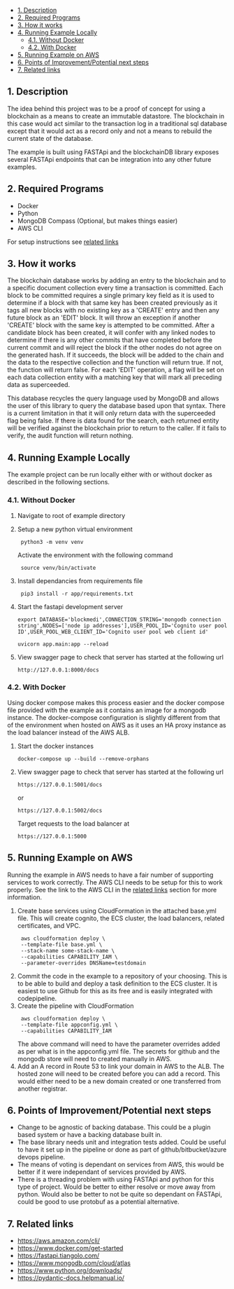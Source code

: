 - [1. Description](#1-description)
- [2. Required Programs](#2-required-programs)
- [3. How it works](#3-how-it-works)
- [4. Running Example Locally](#4-running-example-locally)
  - [4.1. Without Docker](#41-without-docker)
  - [4.2. With Docker](#42-with-docker)
- [5. Running Example on AWS](#5-running-example-on-aws)
- [6. Points of Improvement/Potential next steps](#6-points-of-improvementpotential-next-steps)
- [7. Related links](#7-related-links)

## 1. Description

The idea behind this project was to be a proof of concept for using a blockchain
as a means to create an immutable datastore. The blockchain in this case would act
similar to the transaction log in a traditional sql database except that it would 
act as a record only and not a means to rebuild the current state of the database.

The example is built using FASTApi and the blockchainDB library exposes several FASTApi endpoints that can be integration into any other future examples.

## 2. Required Programs

- Docker
- Python
- MongoDB Compass (Optional, but makes things easier)
- AWS CLI

For setup instructions see [related links](#7-related-links)

## 3. How it works

The blockchain database works by adding an entry to the blockchain and to a specific 
document collection every time a transaction is committed. Each block to be committed
requires a single primary key field as it is used to determine if a block with that
same key has been created previously as it tags all new blocks with no existing key
as a 'CREATE' entry and then any future block as an 'EDIT' block. It will throw an
exception if another 'CREATE' block with the same key is attempted to be committed.
After a candidate block has been created, it will confer with any linked nodes to 
determine if there is any other commits that have completed before the current commit
and will reject the block if the other nodes do not agree on the generated hash. If it
succeeds, the block will be added to the chain and the data to the respective collection and the function will return true. If not, the function will return false.
For each 'EDIT' operation, a flag will be set on each data collection entity with a matching key that will mark all preceding data as superceeded. 

This database recycles the query language used by MongoDB and allows the user of this 
library to query the database based upon that syntax. There is a current limitation in that it will only return data with the superceeded flag being false. If there is
data found for the search, each returned entity will be verified against the blockchain prior to return to the caller. If it fails to verify, the audit function
will return nothing.


## 4. Running Example Locally

The example project can be run locally either with or without docker as described in
the following sections.

### 4.1. Without Docker

1. Navigate to root of example directory
2. Setup a new python virtual environment
   ```
    python3 -m venv venv
   ```
   Activate the environment with the following command
   ```
    source venv/bin/activate
   ```   
3. Install dependancies from requirements file
   ```
    pip3 install -r app/requirements.txt
   ```
4. Start the fastapi development server 

   ```
   export DATABASE='blockmedi',CONNECTION_STRING='mongodb connection string',NODES=['node ip addresses'],USER_POOL_ID='Cognito user pool ID',USER_POOL_WEB_CLIENT_ID='Cognito user pool web client id'

   uvicorn app.main:app --reload
   ```
5. View swagger page to check that server has started at the following url
   ```
   http://127.0.0.1:8000/docs
   ```

### 4.2. With Docker

Using docker compose makes this process easier and the docker compose file provided
with the example as it contains an image for a mongodb instance. The docker-compose configuration is slightly different from that of the environment when hosted on AWS as it uses an HA proxy instance as the load balancer instead of the AWS ALB. 

1. Start the docker instances
   ```
   docker-compose up --build --remove-orphans
   ```
2. View swagger page to check that server has started at the following url
   ```
   https://127.0.0.1:5001/docs
   ```
   or 
   ```
   https://127.0.0.1:5002/docs
   ```
   Target requests to the load balancer at
   ```
   https://127.0.0.1:5000
   ```

## 5. Running Example on AWS

Running the example in AWS needs to have a fair number of supporting services to 
work correctly. The AWS CLI needs to be setup for this to work properly. See the link to the AWS CLI in the [related links](#7-related-links) section for more information.

1. Create base services using CloudFormation in the attached base.yml file. 
   This will create cognito, the ECS cluster, the load balancers, related certificates, and VPC.
   ```
    aws cloudformation deploy \
    --template-file base.yml \
    --stack-name some-stack-name \
    --capabilities CAPABILITY_IAM \
    --parameter-overrides DNSName=testdomain
   ```
2. Commit the code in the example to a repository of your choosing. This is to be able to build and deploy a task definition to the ECS cluster. It is easiest to use Github for this as its free and is easily integrated with codepipeline.
3. Create the pipeline with CloudFormation
   ```
    aws cloudformation deploy \
    --template-file appconfig.yml \
    --capabilities CAPABILITY_IAM 
   ```
   The above command will need to have the parameter overrides added as per what is 
   in the appconfig.yml file. The secrets for github and the mongodb store will
   need to created manually in AWS.
4. Add an A record in Route 53 to link your domain in AWS to the ALB. The hosted zone will need to be created before you can add a record. This would either need to be a new domain created or one transferred from another registrar.

## 6. Points of Improvement/Potential next steps

- Change to be agnostic of backing database. This could be a plugin based system or have a backing database built in.
- The base library needs unit and integration tests added. Could be useful to have it set up in the pipeline or done as part of github/bitbucket/azure devops pipeline.
- The means of voting is dependant on services from AWS, this would be better if it were independant of services provided by AWS.
- There is a threading problem with using FASTApi and python for this type of project. Would be better to either resolve or move away from python. Would also be better to not be quite so dependant on FASTApi, could be good to use protobuf as a potential alternative.


## 7. Related links

- https://aws.amazon.com/cli/
- https://www.docker.com/get-started
- https://fastapi.tiangolo.com/
- https://www.mongodb.com/cloud/atlas
- https://www.python.org/downloads/
- https://pydantic-docs.helpmanual.io/